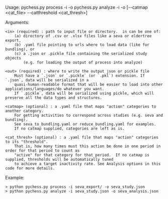 Usage:
    pychess.py process -i <in> -o <out>
    pychess.py analyze -i <in> -o <out> [--catmap <cat_file> --catthreshold <cat_thresh>]

Arguments:

    <in> (required) : path to input file or directory.  in can be one of:
        (a) directory of .csv or .xlsx files like a seva or eldertree export,
        (b) .yaml file pointing to urls where to load data (like for bundling), or
        (c) a .json or .pickle file containing the serialized study objects
            (e.g. for loading the output of process into analyze)
            
    <out> (required) : where to write the output json or pickle file
        Must have a `.json` or `.pickle` (or `.pkl`) extension. If `.json`, data will be serialized in a
        quasi-human-readable format that will be easier to load into other applications/languages/do whatever you want.
        If `.pickle`, data will be serialized using pickle, which will preserve all the data types and structures.
        
    <catmap> (optional) : a .yaml file that maps "action" categories to another category.
        For getting activities to correspond across studies (e.g. seva and bundling).
        See seva_to_bundling.yaml or reduce_bundling.yaml for examples.
        If no catmap supplied, categories are left as is.
        
    <cat_thresh> (optional) : a .yaml file that maps "action" categories to its "threshold".
        That is, how many times must this action be done in one period in order for that period to count as
        "active" for that category for that period.  If no catmap is supplied, thresholds will be automatically tuned
        to achieve a target inactivity rate. See Analysis options in this code for more details.

Example:

    > python pychess.py process -i seva_export/ -o seva_study.json
    > python pychess.py analyze -i seva_study.json -o seva_analysis.json